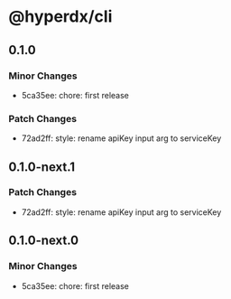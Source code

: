 # @hyperdx/cli

## 0.1.0

### Minor Changes

- 5ca35ee: chore: first release

### Patch Changes

- 72ad2ff: style: rename apiKey input arg to serviceKey

## 0.1.0-next.1

### Patch Changes

- 72ad2ff: style: rename apiKey input arg to serviceKey

## 0.1.0-next.0

### Minor Changes

- 5ca35ee: chore: first release
